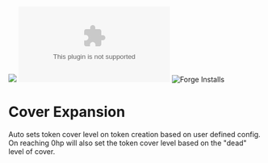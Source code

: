 ![](https://img.shields.io/badge/Foundry-v0.8.9-informational)
![Latest Release Download Count](https://img.shields.io/github/downloads/kandashi/dnd5e-helpers-cover-expansion/latest/module.zip)
![Forge Installs](https://img.shields.io/badge/dynamic/json?label=Forge%20Installs&query=package.installs&suffix=%25&url=https%3A%2F%2Fforge-vtt.com%2Fapi%2Fbazaar%2Fpackage%2Fdnd5e-helpers-cover-expansion&colorB=4aa94a)

# Cover Expansion

Auto sets token cover level on token creation based on user defined config. On reaching 0hp will also set the token cover level based on the "dead" level of cover.
